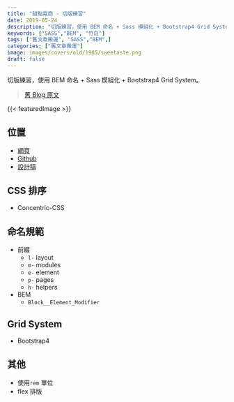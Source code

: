 ```yaml
---
title: "甜點電商 - 切版練習"
date: 2019-05-24
description: "切版練習，使用 BEM 命名 + Sass 模組化 + Bootstrap4 Grid System。"
keywords: ["SASS","BEM", "竹白"]
tags: ["舊文章搬運", "SASS","BEM",]
categories: ["舊文章搬運"]
image: images/covers/old/1905/sweetaste.png
draft: false
---
```


切版練習，使用 BEM 命名 + Sass 模組化 + Bootstrap4 Grid System。

>[舊 Blog 原文](https://chupainotebook.blogspot.com/2019/05/blog-post_24.html)

<!--more-->
{{< featuredImage >}}

## 位置

- <a href="https://chupai.github.io/Sweetaste/" target="_blank" rel="noreferrer noopener">網頁</a>
- <a href="https://github.com/chupai/Sweetaste/tree/master" target="_blank" rel="noreferrer noopener">Github</a>
- <a href="https://xd.adobe.com/spec/934efdb7-a7e4-47d5-572e-efece0914f62-e57f/" target="_blank" rel="noreferrer noopener">設計稿</a>

## CSS 排序

- Concentric-CSS

## 命名規範

- 前綴
  - `l-` layout
  - `m-` modules
  - `e-` element
  - `p-` pages
  - `h-` helpers
- BEM
  - `Block__Element_Modifier`

## Grid System

- Bootstrap4

## 其他

- 使用`rem` 單位
- flex 排版
